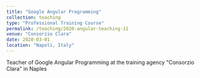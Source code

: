 ```yaml
---
title: "Google Angular Programming"
collection: teaching
type: "Professional Training Course"
permalink: /teaching/2020-angular-teaching-11
venue: "Consorzio Clara"
date: 2020-03-01
location: "Napoli, Italy"
---
```


Teacher of Google Angular Programming at the training agency "Consorzio Clara" in Naples